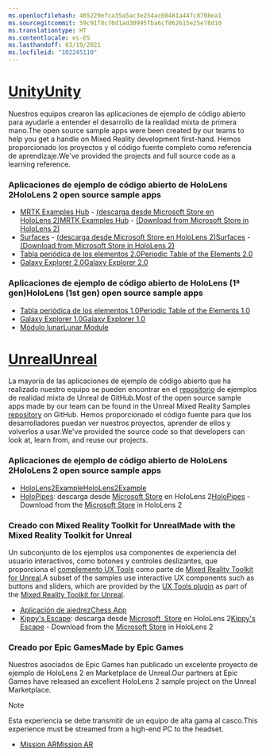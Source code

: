 ```yaml
---
ms.openlocfilehash: 465229efca35a5ac3e254ac60481a447c8708ea1
ms.sourcegitcommit: 59c91f8c70d1ad30995fba6cf862615e25e78d10
ms.translationtype: HT
ms.contentlocale: es-ES
ms.lasthandoff: 03/19/2021
ms.locfileid: "102245110"
---
```

# <a name="unity"></a>[<span data-ttu-id="74b07-101">Unity</span><span class="sxs-lookup"><span data-stu-id="74b07-101">Unity</span></span>](#tab/unity)

<span data-ttu-id="74b07-102">Nuestros equipos crearon las aplicaciones de ejemplo de código abierto para ayudarle a entender el desarrollo de la realidad mixta de primera mano.</span><span class="sxs-lookup"><span data-stu-id="74b07-102">The open source sample apps were been created by our teams to help you get a handle on Mixed Reality development first-hand.</span></span> <span data-ttu-id="74b07-103">Hemos proporcionado los proyectos y el código fuente completo como referencia de aprendizaje.</span><span class="sxs-lookup"><span data-stu-id="74b07-103">We've provided the projects and full source code as a learning reference.</span></span>

### <a name="hololens-2-open-source-sample-apps"></a><span data-ttu-id="74b07-104">Aplicaciones de ejemplo de código abierto de HoloLens 2</span><span class="sxs-lookup"><span data-stu-id="74b07-104">HoloLens 2 open source sample apps</span></span>

* <span data-ttu-id="74b07-105">[MRTK Examples Hub](https://microsoft.github.io/MixedRealityToolkit-Unity/Documentation/README_ExampleHub.html) - [(descarga desde Microsoft Store en HoloLens 2)](https://www.microsoft.com/p/mrtk-examples-hub/9mv8c39l2sj4)</span><span class="sxs-lookup"><span data-stu-id="74b07-105">[MRTK Examples Hub](https://microsoft.github.io/MixedRealityToolkit-Unity/Documentation/README_ExampleHub.html) - [(Download from Microsoft Store in HoloLens 2)](https://www.microsoft.com/p/mrtk-examples-hub/9mv8c39l2sj4)</span></span>
* <span data-ttu-id="74b07-106">[Surfaces](../unity/sampleapp-surfaces.md) - [(descarga desde Microsoft Store en HoloLens 2)](https://www.microsoft.com/p/surfaces/9nvkpv3sk3x0)</span><span class="sxs-lookup"><span data-stu-id="74b07-106">[Surfaces](../unity/sampleapp-surfaces.md) - [(Download from Microsoft Store in HoloLens 2)](https://www.microsoft.com/p/surfaces/9nvkpv3sk3x0)</span></span>
* [<span data-ttu-id="74b07-107">Tabla periódica de los elementos 2.0</span><span class="sxs-lookup"><span data-stu-id="74b07-107">Periodic Table of the Elements 2.0</span></span>](https://medium.com/@dongyoonpark/bringing-the-periodic-table-of-the-elements-app-to-hololens-2-with-mrtk-v2-a6e3d8362158)
* [<span data-ttu-id="74b07-108">Galaxy Explorer 2.0</span><span class="sxs-lookup"><span data-stu-id="74b07-108">Galaxy Explorer 2.0</span></span>](../unity/galaxy-explorer-update.md)

### <a name="hololens-1st-gen-open-source-sample-apps"></a><span data-ttu-id="74b07-109">Aplicaciones de ejemplo de código abierto de HoloLens (1ª gen)</span><span class="sxs-lookup"><span data-stu-id="74b07-109">HoloLens (1st gen) open source sample apps</span></span>

* [<span data-ttu-id="74b07-110">Tabla periódica de los elementos 1.0</span><span class="sxs-lookup"><span data-stu-id="74b07-110">Periodic Table of the Elements 1.0</span></span>](../unity/periodic-table-of-the-elements.md)
* [<span data-ttu-id="74b07-111">Galaxy Explorer 1.0</span><span class="sxs-lookup"><span data-stu-id="74b07-111">Galaxy Explorer 1.0</span></span>](../unity/galaxy-explorer.md)
* [<span data-ttu-id="74b07-112">Módulo lunar</span><span class="sxs-lookup"><span data-stu-id="74b07-112">Lunar Module</span></span>](../unity/lunar-module.md)

# <a name="unreal"></a>[<span data-ttu-id="74b07-113">Unreal</span><span class="sxs-lookup"><span data-stu-id="74b07-113">Unreal</span></span>](#tab/unreal)

<span data-ttu-id="74b07-114">La mayoría de las aplicaciones de ejemplo de código abierto que ha realizado nuestro equipo se pueden encontrar en el [repositorio](https://github.com/microsoft/MixedReality-Unreal-Samples) de ejemplos de realidad mixta de Unreal de GitHub.</span><span class="sxs-lookup"><span data-stu-id="74b07-114">Most of the open source sample apps made by our team can be found in the Unreal Mixed Reality Samples [repository](https://github.com/microsoft/MixedReality-Unreal-Samples) on GitHub.</span></span> <span data-ttu-id="74b07-115">Hemos proporcionado el código fuente para que los desarrolladores puedan ver nuestros proyectos, aprender de ellos y volverlos a usar.</span><span class="sxs-lookup"><span data-stu-id="74b07-115">We've provided the source code so that developers can look at, learn from, and reuse our projects.</span></span>

### <a name="hololens-2-open-source-sample-apps"></a><span data-ttu-id="74b07-116">Aplicaciones de ejemplo de código abierto de HoloLens 2</span><span class="sxs-lookup"><span data-stu-id="74b07-116">HoloLens 2 open source sample apps</span></span>

* [<span data-ttu-id="74b07-117">HoloLens2Example</span><span class="sxs-lookup"><span data-stu-id="74b07-117">HoloLens2Example</span></span>](https://github.com/microsoft/MixedReality-Unreal-Samples/tree/master/HoloLens2Example)
* <span data-ttu-id="74b07-118">[HoloPipes](https://github.com/microsoft/MixedReality-Unreal-HoloPipes): descarga desde [Microsoft Store](https://www.microsoft.com/p/holopipes/9mszb3nnrxn9) en HoloLens 2</span><span class="sxs-lookup"><span data-stu-id="74b07-118">[HoloPipes](https://github.com/microsoft/MixedReality-Unreal-HoloPipes) - Download from the [Microsoft Store](https://www.microsoft.com/p/holopipes/9mszb3nnrxn9) in HoloLens 2</span></span>

### <a name="made-with-the-mixed-reality-toolkit-for-unreal"></a><span data-ttu-id="74b07-119">Creado con Mixed Reality Toolkit for Unreal</span><span class="sxs-lookup"><span data-stu-id="74b07-119">Made with the Mixed Reality Toolkit for Unreal</span></span>

<span data-ttu-id="74b07-120">Un subconjunto de los ejemplos usa componentes de experiencia del usuario interactivos, como botones y controles deslizantes, que proporciona el [complemento UX Tools](https://aka.ms/uxt-unreal) como parte de [Mixed Reality Toolkit for Unreal](https://aka.ms/mrtk-unreal).</span><span class="sxs-lookup"><span data-stu-id="74b07-120">A subset of the samples use interactive UX components such as buttons and sliders, which are provided by the [UX Tools plugin](https://aka.ms/uxt-unreal) as part of the [Mixed Reality Toolkit for Unreal](https://aka.ms/mrtk-unreal).</span></span>

* [<span data-ttu-id="74b07-121">Aplicación de ajedrez</span><span class="sxs-lookup"><span data-stu-id="74b07-121">Chess App</span></span>](https://github.com/microsoft/MixedReality-Unreal-Samples/tree/master/ChessApp)
* <span data-ttu-id="74b07-122">[Kippy's Escape](../unreal/unreal-kippys-escape.md): descarga desde [Microsoft  Store](https://www.microsoft.com/p/kippys-escape/9nbd7gl86vkd) en HoloLens 2</span><span class="sxs-lookup"><span data-stu-id="74b07-122">[Kippy's Escape](../unreal/unreal-kippys-escape.md) - Download from the [Microsoft Store](https://www.microsoft.com/p/kippys-escape/9nbd7gl86vkd) in HoloLens 2</span></span>

### <a name="made-by-epic-games"></a><span data-ttu-id="74b07-123">Creado por Epic Games</span><span class="sxs-lookup"><span data-stu-id="74b07-123">Made by Epic Games</span></span>

<span data-ttu-id="74b07-124">Nuestros asociados de Epic Games han publicado un excelente proyecto de ejemplo de HoloLens 2 en Marketplace de Unreal.</span><span class="sxs-lookup"><span data-stu-id="74b07-124">Our partners at Epic Games have released an excellent HoloLens 2 sample project on the Unreal Marketplace.</span></span>

> [!NOTE]
> <span data-ttu-id="74b07-125">Esta experiencia se debe transmitir de un equipo de alta gama al casco.</span><span class="sxs-lookup"><span data-stu-id="74b07-125">This experience must be streamed from a high-end PC to the headset.</span></span>

* [<span data-ttu-id="74b07-126">Mission AR</span><span class="sxs-lookup"><span data-stu-id="74b07-126">Mission AR</span></span>](https://docs.unrealengine.com/Resources/Showcases/MissionAR/index.html)
